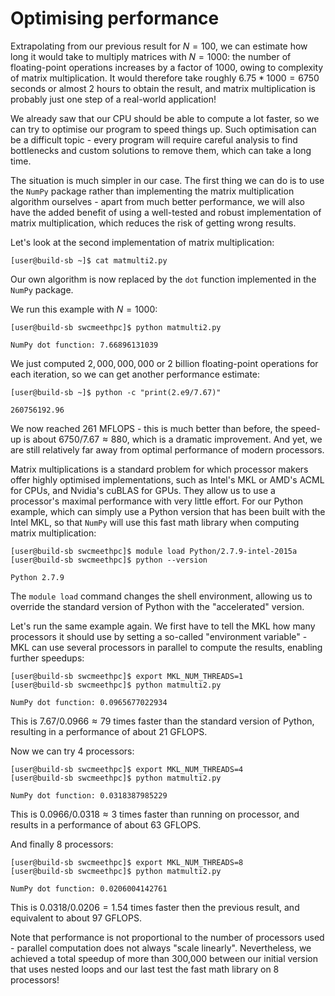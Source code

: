 # Optimising performance

Extrapolating from our previous result for $N=100$, we can estimate how long it would take to multiply matrices with $N=1000$: the number of floating-point operations increases by a factor of $1000$, owing to complexity of matrix multiplication. It would therefore take roughly $6.75*1000=6750$ seconds or almost 2 hours to obtain the result, and matrix multiplication is probably just one step of a real-world application!

We already saw that our CPU should be able to compute a lot faster, so we can try to optimise our program to speed things up. Such optimisation can be a difficult topic - every program will require careful analysis to find bottlenecks and custom solutions to remove them, which can take a long time.

The situation is much simpler in our case. The first thing we can do is to use the `NumPy` package rather than implementing the matrix multiplication algorithm ourselves - apart from much better performance, we will also have the added benefit of using a well-tested and robust implementation of matrix multiplication, which reduces the risk of getting wrong results.

Let's look at the second implementation of matrix multiplication:
```
[user@build-sb ~]$ cat matmulti2.py
```
Our own algorithm is now replaced by the `dot` function implemented in the `NumPy` package.

We run this example with $N=1000$:
```
[user@build-sb swcmeethpc]$ python matmulti2.py
```
~~~ {.output}
NumPy dot function: 7.66896131039
~~~

We just computed $2,000,000,000$ or 2 billion floating-point operations for each iteration, so we can get another performance estimate:
```
[user@build-sb ~]$ python -c "print(2.e9/7.67)"
```
~~~ {.python}
260756192.96
~~~
We now reached 261 MFLOPS - this is much better than before, the speed-up is about $6750/7.67\approx 880$, which is a dramatic improvement. And yet, we are still relatively far away from optimal performance of modern processors.

Matrix multiplications is a standard problem for which processor makers offer highly optimised implementations, such as Intel's MKL or AMD's ACML for CPUs, and Nvidia's cuBLAS for GPUs. They allow us to use a processor's maximal performance with very little effort. For our Python example, which can simply use a Python version that has been built with the Intel MKL, so that `NumPy` will use this fast math library when computing matrix multiplication:
```
[user@build-sb swcmeethpc]$ module load Python/2.7.9-intel-2015a
[user@build-sb swcmeethpc]$ python --version
```
~~~ {.output}
Python 2.7.9
~~~
The `module load` command changes the shell environment, allowing us to override the standard version of Python with the "accelerated" version.

Let's run the same example again. We first have to tell the MKL how many processors it should use by setting a so-called "environment variable" - MKL can use several processors in parallel to compute the results, enabling further speedups:
```
[user@build-sb swcmeethpc]$ export MKL_NUM_THREADS=1
[user@build-sb swcmeethpc]$ python matmulti2.py
```
~~~ {.output}
NumPy dot function: 0.0965677022934
~~~

This is $7.67/0.0966\approx 79$ times faster than the standard version of Python, resulting in a performance of about 21 GFLOPS.

Now we can try 4 processors:
```
[user@build-sb swcmeethpc]$ export MKL_NUM_THREADS=4
[user@build-sb swcmeethpc]$ python matmulti2.py
```
~~~ {.output}
NumPy dot function: 0.0318387985229
~~~

This is $0.0966/0.0318\approx 3$ times faster than running on processor, and results in a performance of about 63 GFLOPS.

And finally 8 processors:
```
[user@build-sb swcmeethpc]$ export MKL_NUM_THREADS=8
[user@build-sb swcmeethpc]$ python matmulti2.py
```
~~~ {.output}
NumPy dot function: 0.0206004142761
~~~

This is $0.0318/0.0206=1.54$ times faster then the previous result, and equivalent to about 97 GFLOPS.

Note that performance is not proportional to the number of processors used - parallel computation does not always "scale linearly". Nevertheless, we achieved a total speedup of more than 300,000 between our initial version that uses nested loops and our last test the fast math library on 8 processors!
